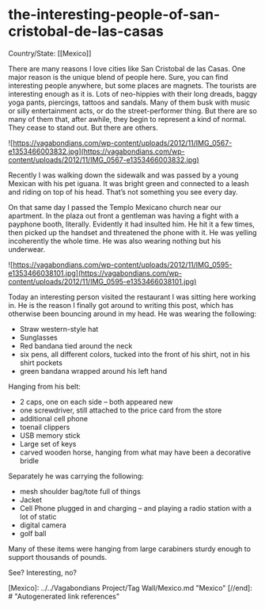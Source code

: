 # the-interesting-people-of-san-cristobal-de-las-casas

Country/State: [[Mexico]]

There are many reasons I love cities like San Cristobal de las Casas. One major reason is the unique blend of people here. Sure, you can find interesting people anywhere, but some places are magnets. The tourists are interesting enough as it is. Lots of neo-hippies with their long dreads, baggy yoga pants, piercings, tattoos and sandals. Many of them busk with music or silly entertainment acts, or do the street-performer thing. But there are so many of them that, after awhile, they begin to represent a kind of normal. They cease to stand out. But there are others.

![https://vagabondians.com/wp-content/uploads/2012/11/IMG_0567-e1353466003832.jpg](https://vagabondians.com/wp-content/uploads/2012/11/IMG_0567-e1353466003832.jpg)

Recently I was walking down the sidewalk and was passed by a young Mexican with his pet iguana. It was bright green and connected to a leash and riding on top of his head. That’s not something you see every day.

On that same day I passed the Templo Mexicano church near our apartment. In the plaza out front a gentleman was having a fight with a payphone booth, literally. Evidently it had insulted him. He hit it a few times, then picked up the handset and threatened the phone with it. He was yelling incoherently the whole time. He was also wearing nothing but his underwear.

![https://vagabondians.com/wp-content/uploads/2012/11/IMG_0595-e1353466038101.jpg](https://vagabondians.com/wp-content/uploads/2012/11/IMG_0595-e1353466038101.jpg)

Today an interesting person visited the restaurant I was sitting here working in. He is the reason I finally got around to writing this post, which has otherwise been bouncing around in my head. He was wearing the following:

- Straw western-style hat
- Sunglasses
- Red bandana tied around the neck
- six pens, all different colors, tucked into the front of his shirt, not in his shirt pockets
- green bandana wrapped around his left hand

Hanging from his belt:

- 2 caps, one on each side – both appeared new
- one screwdriver, still attached to the price card from the store
- additional cell phone
- toenail clippers
- USB memory stick
- Large set of keys
- carved wooden horse, hanging from what may have been a decorative bridle

Separately he was carrying the following:

- mesh shoulder bag/tote full of things
- Jacket
- Cell Phone plugged in and charging – and playing a radio station with a lot of static
- digital camera
- golf ball

Many of these items were hanging from large carabiners sturdy enough to support thousands of pounds.

See? Interesting, no?

[//begin]: # "Autogenerated link references for markdown compatibility"
[Mexico]: ../../Vagabondians Project/Tag Wall/Mexico.md "Mexico"
[//end]: # "Autogenerated link references"